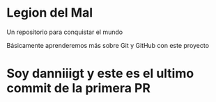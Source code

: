 # Legion del Mal

Un repositorio para conquistar el mundo

Básicamente aprenderemos más sobre Git y GitHub con este proyecto

# Soy danniiigt y este es el ultimo commit de la primera PR
